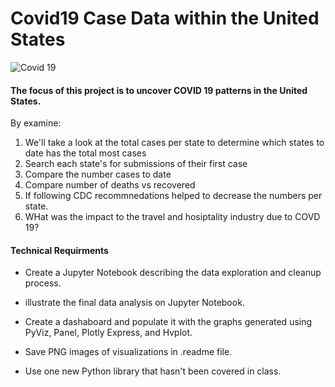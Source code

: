 # Covid19 Case Data within the United States
![Covid 19](https://th.bing.com/th/id/OIP.MONYSbRhDvllqMgl5f-GLwHaEK?w=306&h=180&c=7&o=5&pid=1.7)

#### The focus of this project is to uncover COVID 19 patterns in the United States.
By examine:
 1. We'll take a look at the total cases per state to determine which states to date has the total most cases
 2. Search each state's for submissions of their first case
 3. Compare the number cases to date
 4. Compare number of deaths vs recovered 
 5. If following CDC recommnedations helped to decrease the numbers per state.
 6. WHat was the impact to the travel and hosiptality industry due to COVD 19?

#### Technical Requirments
 * Create a Jupyter Notebook describing the data exploration and cleanup process. 

 * illustrate the final data analysis on Jupyter Notebook. 

 * Create a dashaboard and populate it with the graphs generated using PyViz, Panel, Plotly Express, and Hvplot.
   
 * Save PNG images of visualizations in .readme file.

 * Use one new Python library that hasn't been covered in class. 
